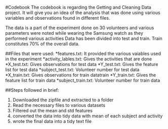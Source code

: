 #Codebook
The codebook is regarding the Getting and Cleaning Data project. It will give you an idea of the analysis that was done using various variables and observations found in different files.

The data is a part of the experiment done on 30 volunteers and various parameters were noted while wearing the Samsung watch as they performed various activities
Data has been divided into test and train. Train constitutes 70% of the overall data.

##Files that were used:
*features.txt: It provided the various vaiables used in the experiment
*activity_lables.txt: Gives the activities that are done
*X_test.txt: Gives observations for test data
*Y_test.txt: Gives the feature list for test data
*subject_test.txt: Volunteer number for test data
*X_train.txt: Gives observations for train datatrain
*Y_train.txt: Gives the feature list for train data
*subject_train.txt: Volunteer number for train data

##Steps followed in brief:
1. Downloaded the zipfile and extracted to a folder
2. Read the necessary files to various datasets
3. Filtered out the mean and std features
4. converted the data into tidy data with mean of each subject and activity
5. wrote the final data into a tidy text file

